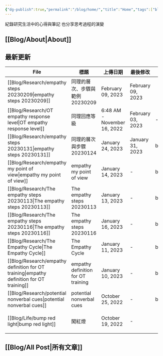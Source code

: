 ```yaml
---
{"dg-publish":true,"permalink":"/blog/home/","title":"Home","tags":["blog","gardenEntry","gardenEntry"]}
---
```



紀錄研究生活中的心得與筆記
也分享思考過程的演變


## [[Blog/About\|About]]


## 最新更新

| File                                                                                        | 標題                                 | 上傳日期                        | 最後修改              | 類別                                      |
| ------------------------------------------------------------------------------------------- | ---------------------------------- | --------------------------- | ----------------- | --------------------------------------- |
| [[Blog/Research/empathy steps 20230209\|empathy steps 20230209]]                         | 同理的層次、步驟與範例 20230209               | February 09, 2023           | February 09, 2023 | <ul><li>blog</li><li>research</li></ul> |
| [[Blog/Research/OT empathy response level\|OT empathy response level]]                   | 同理回應等級                             | 6:48 AM - November 16, 2022 | February 03, 2023 | \-                                      |
| [[Blog/Research/empathy steps 20230131\|empathy steps 20230131]]                         | 同理的層次與步驟 20230124                  | January 24, 2023            | January 31, 2023  | blog                                    |
| [[Blog/Research/empathy my point of view\|empathy my point of view]]                     | empathy my point of view           | January 14, 2023            | \-                | blog                                    |
| [[Blog/Research/The empathy steps 20230113\|The empathy steps 20230113]]                 | The empathy steps 20230113         | January 13, 2023            | \-                | blog                                    |
| [[Blog/Research/The empathy steps 20230116\|The empathy steps 20230116]]                 | The empathy steps 20230116         | January 16, 2023            | \-                | blog                                    |
| [[Blog/Research/The Empathy Cycle\|The Empathy Cycle]]                                   | The Empathy Cycle                  | January 11, 2023            | \-                | blog                                    |
| [[Blog/Research/empathy definition for OT training\|empathy definition for OT training]] | empathy definition for OT training | January 10, 2023            | \-                | blog                                    |
| [[Blog/Research/potential nonverbal cues\|potential nonverbal cues]]                     | potential nonverbal cues           | October 25, 2022            | \-                | blog                                    |
| [[Blog/Life/bump red light\|bump red light]]                                             | 闖紅燈                                | October 19, 2022            | \-                | <ul><li>blog</li><li>life</li></ul>     |


## [[Blog/All Post\|所有文章]]